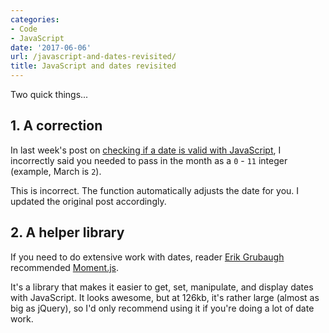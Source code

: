 ```yaml
---
categories:
- Code
- JavaScript
date: '2017-06-06'
url: /javascript-and-dates-revisited/
title: JavaScript and dates revisited
---
```


Two quick things...

## 1. A correction

In last week's post on [checking if a date is valid with JavaScript](/how-to-check-if-a-date-is-valid-with-vanilla-javascript/), I incorrectly said you needed to pass in the month as a `0` - `11` integer (example, March is `2`).

This is incorrect. The function automatically adjusts the date for you. I updated the original post accordingly.

## 2. A helper library

If you need to do extensive work with dates, reader <a href="https://stoic.software/effective-suitescript/">Erik Grubaugh</a> recommended <a href="https://momentjs.com/">Moment.js</a>.

It's a library that makes it easier to get, set, manipulate, and display dates with JavaScript. It looks awesome, but at 126kb, it's rather large (almost as big as jQuery), so I'd only recommend using it if you're doing a lot of date work.